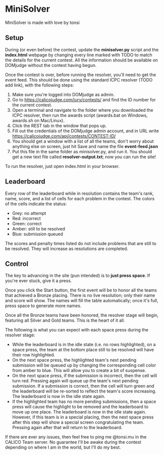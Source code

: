 # MiniSolver
MiniSolver is made with love by tonsi

## Setup
During (or even before) the contest, update the **minisolver.py** script and the **index.html** webpage by changing every line marked with TODO to match the details for the current contest. All the information should be available on DOMjudge without the contest having begun.

Once the contest is over, before running the resolver, you'll need to get the event feed. This should be done using the standard ICPC resolver (TODO add link), with the following steps:
1. Make sure you're logged into DOMjudge as admin.
2. Go to https://calicojudge.com/jury/contests/ and find the ID number for the current contest.
3. Open a terminal and navigate to the folder where you downloaded the ICPC resolver, then run the awards script (awards.bat on Windows, awards.sh on Mac/Linux).
4. Click the REST tab in the window that pops up.
5. Fill out the credentials of the DOMjudge admin account, and in URL write https://calicojudge.com/api/contests/CONTEST-ID/
6. You should get a window with a list of all the teams, don't worry about anything else on screen, just hit Save and name the file **event-feed.json**
7. Put this file in the same folder as minisolver.py, and run it. You should get a new text file called **resolver-output.txt**; now you can run the site!

To run the resolver, just open index.html in your browser.

## Leaderboard
Every row of the leaderboard while in resolution contains the team's rank, name, score, and a list of cells for each problem in the contest. The colors of the cells indicate the status:
* Grey: no attempt
* Red: incorrect
* Green: correct
* Amber: still to be resolved
* Blue: submission queued

The scores and penalty times listed do not include problems that are still to be resolved. They will increase as resolutions are completed.

## Control
The key to advancing in the site (pun intended) is to **just press space**. If you're ever stuck, give it a press.

Once you click the Start button, the first event will be to honor all the teams that achieved a Bronze placing. There is no live resolution; only their name and score will show. The names will fill the table automatically; once it's full, press space to generate more names.

Once all the Bronze teams have been honored, the resolver stage will begin, featuring all Silver and Gold teams. This is the heart of it all.

The following is what you can expect with each space press during the resolver stage:
* While the leaderboard is in the idle state (i.e. no rows highlighted), on a space press, the team at the bottom place still to be resolved will have their row highlighted.
* On the next space press, the highlighted team's next pending submission will be queued up by changing the corresponding cell color from amber to blue. This will allow you to create a bit of suspense.
* On the next space press, if the submission is incorrect, then the cell will turn red. Pressing again will queue up the team's next pending submission. If a submission is correct, then the cell will turn green and the leaderboard will be re-sorted to reflect the team's score increasing. The leaderboard is now in the idle state again.
* If the highlighted team has no more pending submissions, then a space press will cause the highlight to be removed and the leaderboard to move up one place. The leaderboard is now in the idle state again. However, if this team is in a special placing, then the next space press after this step will show a special screen congratulating the team. Pressing again after that will return to the leaderboard.

If there are ever any issues, then feel free to ping me @tonsi.mu in the CALICO Team server. No guarantee I'll be awake during the contest depending on where I am in the world, but I'll do my best.